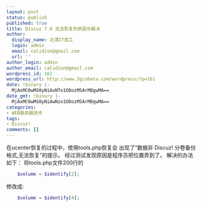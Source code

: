 ```yaml
---
layout: post
status: publish
published: true
title: Discuz 7.0 无法恢复的原因与解决
author:
  display_name: 北漂IT民工
  login: admin
  email: calidion@gmail.com
  url: ''
author_login: admin
author_email: calidion@gmail.com
wordpress_id: 161
wordpress_url: http://www.3gcnbeta.com/wordpress/?p=161
date: !binary |-
  MjAxMC0wMS0yNiAxNTo1ODozMSArMDgwMA==
date_gmt: !binary |-
  MjAxMC0wMS0yNiAwNzo1ODozMSArMDgwMA==
categories:
- WEB服务器技术
tags:
- Discuz!
comments: []
---
```

在ucenter恢复的过程中，使用tools.php恢复会
出现了&ldquo;数据非 Discuz! 分卷备份格式,无法恢复&rdquo;的提示。
经过测试发现原因是程序员把位置弄到了。
解决的办法如下：
将tools.php文件200行的

```php
    $volume = $identify[2];
```

修改成:

```php
    $volume = $identify[4];
```